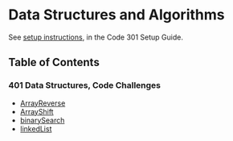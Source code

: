 # Data Structures and Algorithms

See [setup instructions](https://codefellows.github.io/setup-guide/code-301/3-code-challenges), in the Code 301 Setup Guide.

## Table of Contents
### 401 Data Structures, Code Challenges

- [ArrayReverse](/challenges/readmes/arrayReverce.md)
- [ArrayShift](/challenges/readmes/ArrayShift.md)
- [binarySearch](/challenges/readmes/binarySearch.md)
- [linkedList](/challenges/readmes/linkedList.md)

